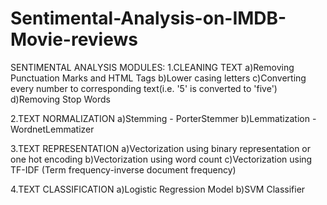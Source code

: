 # Sentimental-Analysis-on-IMDB-Movie-reviews
SENTIMENTAL ANALYSIS
MODULES:
1.CLEANING TEXT
a)Removing Punctuation Marks and HTML Tags
b)Lower casing letters
c)Converting every number to corresponding text(i.e. '5' is converted to 'five')
d)Removing Stop Words

2.TEXT NORMALIZATION
a)Stemming - PorterStemmer
b)Lemmatization - WordnetLemmatizer

3.TEXT REPRESENTATION
a)Vectorization using binary representation or one hot encoding
b)Vectorization using word count
c)Vectorization using TF-IDF (Term frequency-inverse document frequency)

4.TEXT CLASSIFICATION
a)Logistic Regression Model
b)SVM Classifier
